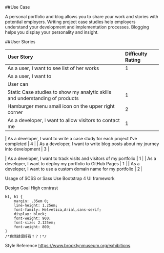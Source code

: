 ##Use Case

A personal portfolio and blog allows you to share your work and stories with potential employers. Writing project case studies help employers understand your development and implementation processes. Blogging helps you display your personality and insight.


##User Stories

| User Story     | Difficulty Rating     |
| :------------- | :------------- |
| As a user,  I want to see list of her works | 1|
| As a user, I want to 
| User can
| Static Case studies to show my analytic skills and understanding of products | 1 |
| Hamburger menu small icon on the upper right corner | 2 |
| As a developer, I want to allow visitors to contact me       | 1       |



| As a developer, I want to write a case study for each project I've completed       | 4       |
| As a developer, I want to write blog posts about my journey into development       | 3       |

| As a developer, I want to track visits and visitors of my portfolio       | 1       |
| As a developer, I want to deploy my portfolio to GitHub Pages       | 1       |
| As a developer, I want to use a custom domain name for my portfolio       | 2     |

Usage of SCSS or Sass
Use Bootstrap 4 UI framework

Design Goal
High contrast
```
h1, h1 {
    margin: .35em 0;
    line-height: 1.25em;
    font-family: Helvetica,Arial,sans-serif;
    display: block;
    font-weight: 900;
    font-size: 2.125em;
    font-weight: 800;
}
/*竟然就很好看？？！*/

```
Style Reference
https://www.brooklynmuseum.org/exhibitions
